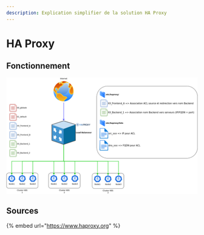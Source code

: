 ```yaml
---
description: Explication simplifier de la solution HA Proxy
---
```


# HA Proxy

## Fonctionnement

![](<../.gitbook/assets/HA Proxy - SEMIPUB-Default.drawio.png>)



## Sources

{% embed url="https://www.haproxy.org" %}
